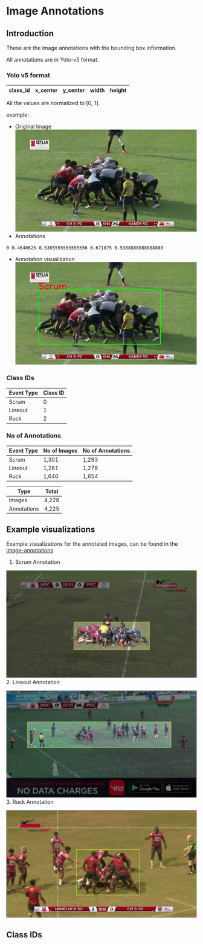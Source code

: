 # Image Annotations

## Introduction

These are the image annotations with the bounding box information.

All annotations are in Yolo-v5 format.
### Yolo v5 format
| class_id | x_center | y_center | width | height |
| --- | --- | --- | --- | --- |
All the values are normalized to [0, 1].

example:
+ Original Image
![](../assets/yolo5-example/scrum_23_136850_jpg.rf.3ead069c92c50ef78cf9dc61f4cfdf84.jpg)
+ Annotations
```text
0 0.4640625 0.5305555555555556 0.671875 0.5388888888888889
```
+ Annotation visualization
![](../assets/yolo5-example/image_output.jpg)

### Class IDs

| Event Type | Class ID |
| --- | ----------- |
| Scrum | 0 |
| Lineout | 1 |
| Ruck | 2 |


### No of Annotations

| Event Type | No of Images | No of Annotations |
| --- | ----- | ------ |
| Scrum | 1,301 | 1,293 |
| Lineout | 1,281 | 1,278 |
| Ruck | 1,646 | 1,654 |

| Type | Total |
| --- | ----- |
| Images | 4,228 |
| Annotations | 4,225|


## Example visualizations

Example visualizations for the annotated images, can be found in the [image-annotations]()

1. Scrum Annotation

![Scrum Image](../assets/scrum_1.png)
2. Lineout Annotation

![Lineout Image](../assets/lineout_1.png)
3. Ruck Annotation

![Ruck Image](../assets/ruck_1.png)

## Class IDs



